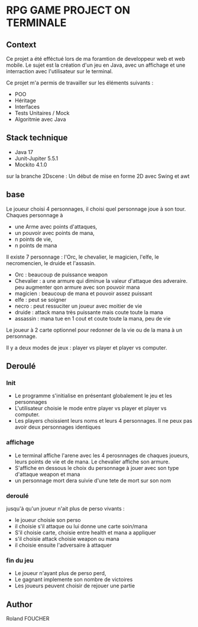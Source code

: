 # RPG GAME PROJECT ON TERMINALE

## Context

Ce projet a été efféctué lors de ma foramtion de developpeur web et web mobile.
Le sujet est la création d'un jeu en Java, avec un affichage et une interraction avec l'utilisateur sur le terminal.

Ce projet m'a permis de travailler sur les éléments suivants :

* POO
* Héritage
* Interfaces
* Tests Unitaires / Mock
* Algoritmie avec Java

## Stack technique 

* Java 17
* Junit-Jupiter 5.5.1
* Mockito 4.1.0

sur la branche 2Dscene : Un début de mise en forme 2D avec Swing et awt

## base

Le joueur choisi 4 personnages, il choisi quel personnage joue à son tour.
Chaques personnage à 
* une Arme avec points d'attaques,
* un pouvoir avec points de mana,
* n points de vie, 
* n points de mana

Il existe 7 personnage  : l'Orc, le chevalier, le magicien, l'elfe, le necromencien, le druide et l'assasin.

* Orc : beaucoup de puissance weapon
* Chevalier : a une armure qui diminue la valeur d'attaque des adveraire. peu augmenter qon armure avec son pouvoir mana
* magicien : beaucoup de mana et pouvoir assez puissant
* elfe : peut se soigner
* necro : peut ressuciter un joueur avec moitier de vie
* druide : attack mana très puissante mais coute toute la mana
* assassin : mana tue en 1 cout et coute toute la mana, peu de vie
  
Le joueur à 2 carte optionnel pour redonner de la vie ou de la mana à un personnage.

Il y a deux modes de jeux : player vs player et player vs computer.

## Deroulé

### Init

* Le programme s'initialise en présentant globalement le jeu et les personnages
* L'utilisateur choisie le mode entre player vs player et player vs computer.
* Les players choissient leurs noms et leurs 4 personnages. Il ne peux pas avoir deux personnages identiques
  

### affichage

* Le terminal affiche l'arene avec les 4 perosnnages de chaques joueurs, leurs points de vie et de mana. Le chevalier affiche son armure.
* S'affiche en dessous le choix du personnage à jouer avec son type d'attaque weapon et mana
* un personnage mort dera suivie d'une tete de mort sur son nom

### deroulé

jusqu'à qu'un joueur n'ait plus de perso vivants :

* le joueur choisie son perso
* il choisie s'il attaque ou lui donne une carte soin/mana
* S'il choisie carte, choisie entre health et mana a appliquer
* s'il choisie attack choisie weapon ou mana
* il choisie ensuite l'adversaire à attaquer
  
### fin du jeu

* Le joueur n'ayant plus de perso perd,
* Le gagnant implemente son nombre de victoires
* Les joueurs peuvent choisir de rejouer une partie

## Author

Roland FOUCHER
